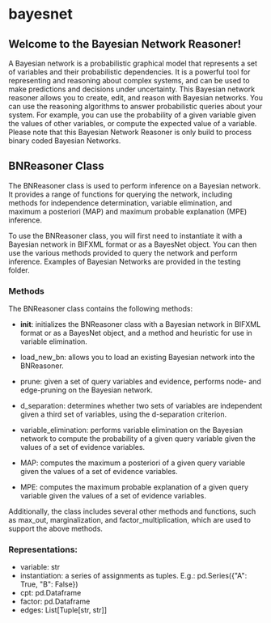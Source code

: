 # bayesnet

## Welcome to the Bayesian Network Reasoner!

A Bayesian network is a probabilistic graphical model that represents a set of variables and their probabilistic dependencies. It is a powerful tool for representing and reasoning about complex systems, and can be used to make predictions and decisions under uncertainty. This Bayesian network reasoner allows you to create, edit, and reason with Bayesian networks.  You can use the reasoning algorithms to answer probabilistic queries about your system. For example, you can use the probability of a given variable given the values of other variables, or compute the expected value of a variable. Please note that this Bayesian Network Reasoner is only build to process binary coded Bayesian Networks.

## BNReasoner Class
The BNReasoner class is used to perform inference on a Bayesian network. It provides a range of functions for querying the network, including methods for independence determination, variable elimination, and maximum a posteriori (MAP) and maximum probable explanation (MPE) inference.

To use the BNReasoner class, you will first need to instantiate it with a Bayesian network in BIFXML format or as a BayesNet object. You can then use the various methods provided to query the network and perform inference.  Examples of Bayesian Networks are provided in the testing folder.


### Methods

The BNReasoner class contains the following methods:

- __init__: initializes the BNReasoner class with a Bayesian network in BIFXML format or as a BayesNet object, and a method and heuristic for use in variable elimination.

- load_new_bn: allows you to load an existing Bayesian network into the BNReasoner.

- prune: given a set of query variables and evidence, performs node- and edge-pruning on the Bayesian network.

- d_separation: determines whether two sets of variables are independent given a third set of variables, using the d-separation criterion.

- variable_elimination: performs variable elimination on the Bayesian network to compute the probability of a given query variable given the values of a set of evidence variables.

- MAP: computes the maximum a posteriori of a given query variable given the values of a set of evidence variables.

- MPE: computes the maximum probable explanation of a given query variable given the values of a set of evidence variables.

Additionally, the class includes several other methods and functions, such as max_out, marginalization, and factor_multiplication, which are used to support the above methods.

### Representations:
- variable: str
- instantiation: a series of assignments as tuples. E.g.: pd.Series({"A": True, "B": False})
- cpt: pd.Dataframe
- factor: pd.Dataframe
- edges: List[Tuple[str, str]]
